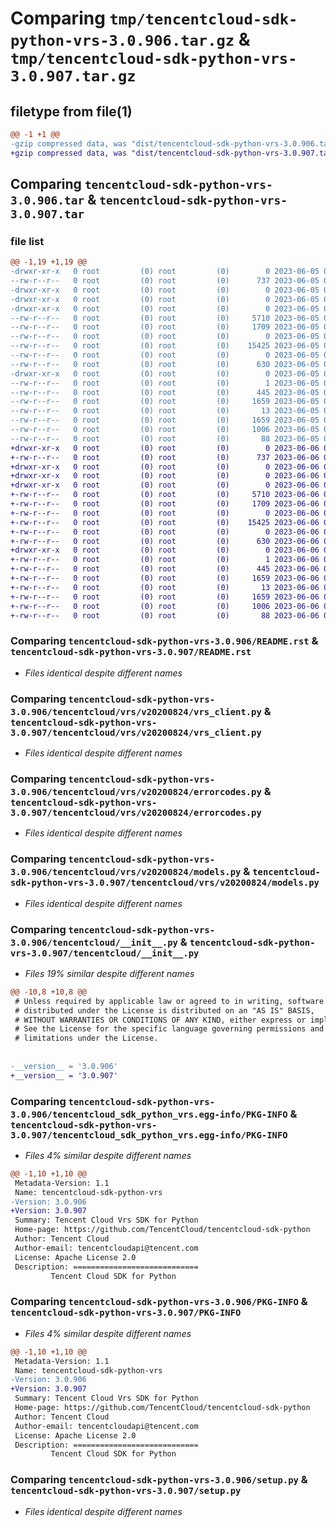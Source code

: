 # Comparing `tmp/tencentcloud-sdk-python-vrs-3.0.906.tar.gz` & `tmp/tencentcloud-sdk-python-vrs-3.0.907.tar.gz`

## filetype from file(1)

```diff
@@ -1 +1 @@
-gzip compressed data, was "dist/tencentcloud-sdk-python-vrs-3.0.906.tar", last modified: Mon Jun  5 00:46:39 2023, max compression
+gzip compressed data, was "dist/tencentcloud-sdk-python-vrs-3.0.907.tar", last modified: Tue Jun  6 02:39:16 2023, max compression
```

## Comparing `tencentcloud-sdk-python-vrs-3.0.906.tar` & `tencentcloud-sdk-python-vrs-3.0.907.tar`

### file list

```diff
@@ -1,19 +1,19 @@
-drwxr-xr-x   0 root         (0) root         (0)        0 2023-06-05 00:46:39.000000 tencentcloud-sdk-python-vrs-3.0.906/
--rw-r--r--   0 root         (0) root         (0)      737 2023-06-05 00:46:39.000000 tencentcloud-sdk-python-vrs-3.0.906/README.rst
-drwxr-xr-x   0 root         (0) root         (0)        0 2023-06-05 00:46:39.000000 tencentcloud-sdk-python-vrs-3.0.906/tencentcloud/
-drwxr-xr-x   0 root         (0) root         (0)        0 2023-06-05 00:46:39.000000 tencentcloud-sdk-python-vrs-3.0.906/tencentcloud/vrs/
-drwxr-xr-x   0 root         (0) root         (0)        0 2023-06-05 00:46:39.000000 tencentcloud-sdk-python-vrs-3.0.906/tencentcloud/vrs/v20200824/
--rw-r--r--   0 root         (0) root         (0)     5710 2023-06-05 00:46:39.000000 tencentcloud-sdk-python-vrs-3.0.906/tencentcloud/vrs/v20200824/vrs_client.py
--rw-r--r--   0 root         (0) root         (0)     1709 2023-06-05 00:46:39.000000 tencentcloud-sdk-python-vrs-3.0.906/tencentcloud/vrs/v20200824/errorcodes.py
--rw-r--r--   0 root         (0) root         (0)        0 2023-06-05 00:46:39.000000 tencentcloud-sdk-python-vrs-3.0.906/tencentcloud/vrs/v20200824/__init__.py
--rw-r--r--   0 root         (0) root         (0)    15425 2023-06-05 00:46:39.000000 tencentcloud-sdk-python-vrs-3.0.906/tencentcloud/vrs/v20200824/models.py
--rw-r--r--   0 root         (0) root         (0)        0 2023-06-05 00:46:39.000000 tencentcloud-sdk-python-vrs-3.0.906/tencentcloud/vrs/__init__.py
--rw-r--r--   0 root         (0) root         (0)      630 2023-06-05 00:46:39.000000 tencentcloud-sdk-python-vrs-3.0.906/tencentcloud/__init__.py
-drwxr-xr-x   0 root         (0) root         (0)        0 2023-06-05 00:46:39.000000 tencentcloud-sdk-python-vrs-3.0.906/tencentcloud_sdk_python_vrs.egg-info/
--rw-r--r--   0 root         (0) root         (0)        1 2023-06-05 00:46:39.000000 tencentcloud-sdk-python-vrs-3.0.906/tencentcloud_sdk_python_vrs.egg-info/dependency_links.txt
--rw-r--r--   0 root         (0) root         (0)      445 2023-06-05 00:46:39.000000 tencentcloud-sdk-python-vrs-3.0.906/tencentcloud_sdk_python_vrs.egg-info/SOURCES.txt
--rw-r--r--   0 root         (0) root         (0)     1659 2023-06-05 00:46:39.000000 tencentcloud-sdk-python-vrs-3.0.906/tencentcloud_sdk_python_vrs.egg-info/PKG-INFO
--rw-r--r--   0 root         (0) root         (0)       13 2023-06-05 00:46:39.000000 tencentcloud-sdk-python-vrs-3.0.906/tencentcloud_sdk_python_vrs.egg-info/top_level.txt
--rw-r--r--   0 root         (0) root         (0)     1659 2023-06-05 00:46:39.000000 tencentcloud-sdk-python-vrs-3.0.906/PKG-INFO
--rw-r--r--   0 root         (0) root         (0)     1006 2023-06-05 00:46:39.000000 tencentcloud-sdk-python-vrs-3.0.906/setup.py
--rw-r--r--   0 root         (0) root         (0)       88 2023-06-05 00:46:39.000000 tencentcloud-sdk-python-vrs-3.0.906/setup.cfg
+drwxr-xr-x   0 root         (0) root         (0)        0 2023-06-06 02:39:16.000000 tencentcloud-sdk-python-vrs-3.0.907/
+-rw-r--r--   0 root         (0) root         (0)      737 2023-06-06 02:39:16.000000 tencentcloud-sdk-python-vrs-3.0.907/README.rst
+drwxr-xr-x   0 root         (0) root         (0)        0 2023-06-06 02:39:16.000000 tencentcloud-sdk-python-vrs-3.0.907/tencentcloud/
+drwxr-xr-x   0 root         (0) root         (0)        0 2023-06-06 02:39:16.000000 tencentcloud-sdk-python-vrs-3.0.907/tencentcloud/vrs/
+drwxr-xr-x   0 root         (0) root         (0)        0 2023-06-06 02:39:16.000000 tencentcloud-sdk-python-vrs-3.0.907/tencentcloud/vrs/v20200824/
+-rw-r--r--   0 root         (0) root         (0)     5710 2023-06-06 02:39:16.000000 tencentcloud-sdk-python-vrs-3.0.907/tencentcloud/vrs/v20200824/vrs_client.py
+-rw-r--r--   0 root         (0) root         (0)     1709 2023-06-06 02:39:16.000000 tencentcloud-sdk-python-vrs-3.0.907/tencentcloud/vrs/v20200824/errorcodes.py
+-rw-r--r--   0 root         (0) root         (0)        0 2023-06-06 02:39:16.000000 tencentcloud-sdk-python-vrs-3.0.907/tencentcloud/vrs/v20200824/__init__.py
+-rw-r--r--   0 root         (0) root         (0)    15425 2023-06-06 02:39:16.000000 tencentcloud-sdk-python-vrs-3.0.907/tencentcloud/vrs/v20200824/models.py
+-rw-r--r--   0 root         (0) root         (0)        0 2023-06-06 02:39:16.000000 tencentcloud-sdk-python-vrs-3.0.907/tencentcloud/vrs/__init__.py
+-rw-r--r--   0 root         (0) root         (0)      630 2023-06-06 02:39:16.000000 tencentcloud-sdk-python-vrs-3.0.907/tencentcloud/__init__.py
+drwxr-xr-x   0 root         (0) root         (0)        0 2023-06-06 02:39:16.000000 tencentcloud-sdk-python-vrs-3.0.907/tencentcloud_sdk_python_vrs.egg-info/
+-rw-r--r--   0 root         (0) root         (0)        1 2023-06-06 02:39:16.000000 tencentcloud-sdk-python-vrs-3.0.907/tencentcloud_sdk_python_vrs.egg-info/dependency_links.txt
+-rw-r--r--   0 root         (0) root         (0)      445 2023-06-06 02:39:16.000000 tencentcloud-sdk-python-vrs-3.0.907/tencentcloud_sdk_python_vrs.egg-info/SOURCES.txt
+-rw-r--r--   0 root         (0) root         (0)     1659 2023-06-06 02:39:16.000000 tencentcloud-sdk-python-vrs-3.0.907/tencentcloud_sdk_python_vrs.egg-info/PKG-INFO
+-rw-r--r--   0 root         (0) root         (0)       13 2023-06-06 02:39:16.000000 tencentcloud-sdk-python-vrs-3.0.907/tencentcloud_sdk_python_vrs.egg-info/top_level.txt
+-rw-r--r--   0 root         (0) root         (0)     1659 2023-06-06 02:39:16.000000 tencentcloud-sdk-python-vrs-3.0.907/PKG-INFO
+-rw-r--r--   0 root         (0) root         (0)     1006 2023-06-06 02:39:16.000000 tencentcloud-sdk-python-vrs-3.0.907/setup.py
+-rw-r--r--   0 root         (0) root         (0)       88 2023-06-06 02:39:16.000000 tencentcloud-sdk-python-vrs-3.0.907/setup.cfg
```

### Comparing `tencentcloud-sdk-python-vrs-3.0.906/README.rst` & `tencentcloud-sdk-python-vrs-3.0.907/README.rst`

 * *Files identical despite different names*

### Comparing `tencentcloud-sdk-python-vrs-3.0.906/tencentcloud/vrs/v20200824/vrs_client.py` & `tencentcloud-sdk-python-vrs-3.0.907/tencentcloud/vrs/v20200824/vrs_client.py`

 * *Files identical despite different names*

### Comparing `tencentcloud-sdk-python-vrs-3.0.906/tencentcloud/vrs/v20200824/errorcodes.py` & `tencentcloud-sdk-python-vrs-3.0.907/tencentcloud/vrs/v20200824/errorcodes.py`

 * *Files identical despite different names*

### Comparing `tencentcloud-sdk-python-vrs-3.0.906/tencentcloud/vrs/v20200824/models.py` & `tencentcloud-sdk-python-vrs-3.0.907/tencentcloud/vrs/v20200824/models.py`

 * *Files identical despite different names*

### Comparing `tencentcloud-sdk-python-vrs-3.0.906/tencentcloud/__init__.py` & `tencentcloud-sdk-python-vrs-3.0.907/tencentcloud/__init__.py`

 * *Files 19% similar despite different names*

```diff
@@ -10,8 +10,8 @@
 # Unless required by applicable law or agreed to in writing, software
 # distributed under the License is distributed on an "AS IS" BASIS,
 # WITHOUT WARRANTIES OR CONDITIONS OF ANY KIND, either express or implied.
 # See the License for the specific language governing permissions and
 # limitations under the License.
 
 
-__version__ = '3.0.906'
+__version__ = '3.0.907'
```

### Comparing `tencentcloud-sdk-python-vrs-3.0.906/tencentcloud_sdk_python_vrs.egg-info/PKG-INFO` & `tencentcloud-sdk-python-vrs-3.0.907/tencentcloud_sdk_python_vrs.egg-info/PKG-INFO`

 * *Files 4% similar despite different names*

```diff
@@ -1,10 +1,10 @@
 Metadata-Version: 1.1
 Name: tencentcloud-sdk-python-vrs
-Version: 3.0.906
+Version: 3.0.907
 Summary: Tencent Cloud Vrs SDK for Python
 Home-page: https://github.com/TencentCloud/tencentcloud-sdk-python
 Author: Tencent Cloud
 Author-email: tencentcloudapi@tencent.com
 License: Apache License 2.0
 Description: ============================
         Tencent Cloud SDK for Python
```

### Comparing `tencentcloud-sdk-python-vrs-3.0.906/PKG-INFO` & `tencentcloud-sdk-python-vrs-3.0.907/PKG-INFO`

 * *Files 4% similar despite different names*

```diff
@@ -1,10 +1,10 @@
 Metadata-Version: 1.1
 Name: tencentcloud-sdk-python-vrs
-Version: 3.0.906
+Version: 3.0.907
 Summary: Tencent Cloud Vrs SDK for Python
 Home-page: https://github.com/TencentCloud/tencentcloud-sdk-python
 Author: Tencent Cloud
 Author-email: tencentcloudapi@tencent.com
 License: Apache License 2.0
 Description: ============================
         Tencent Cloud SDK for Python
```

### Comparing `tencentcloud-sdk-python-vrs-3.0.906/setup.py` & `tencentcloud-sdk-python-vrs-3.0.907/setup.py`

 * *Files identical despite different names*

